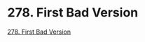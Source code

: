 # 278. First Bad Version

[278. First Bad Version](https://leetcode.com/problems/first-bad-version/)